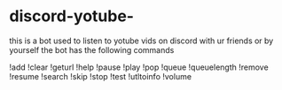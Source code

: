 # discord-yotube-

this is a bot used to listen to yotube vids on discord with ur friends or by yourself
the bot has the following commands 

!add 
!clear
!geturl
!help
!pause
!play
!pop
!queue
!queuelength
!remove
!resume
!search
!skip
!stop
!test
!utltoinfo
!volume
